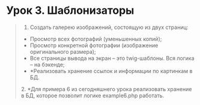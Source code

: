 # Урок 3. Шаблонизаторы
> 1. Создать галерею изображений, состоящую из двух страниц:
> <ul>
> <li> Просмотр всех фотографий (уменьшенных копий);
> <li> Просмотр конкретной фотографии (изображение оригинального размера);
> <li> Все страницы вывода на экран – это twig-шаблоны. Вся логика – на бэкенде;
> <li> *Реализовать хранение ссылок и информации по картинкам в БД.
> </ul>
>2. *Для примера 6 из сегодняшнего урока реализовать хранение в БД, которое позволит логике example6.php работать.
